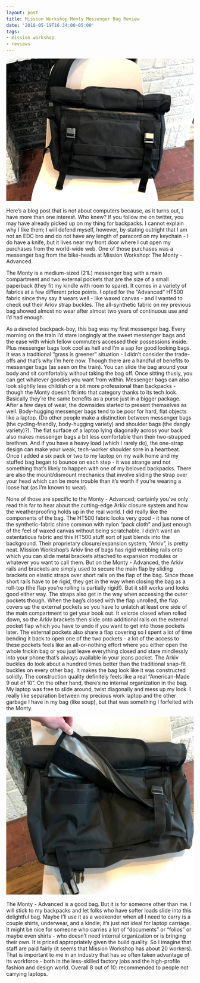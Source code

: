 ```yaml
---
layout: post
title: Mission Workshop Monty Messenger Bag Review
date: '2018-05-19T16:34:00-05:00'
tags:
- mission workshop
- reviews
---
```

![The Monty with its top rolled down](/assets/rolled.jpg)

Here’s a blog post that is not about computers because, as it turns out, I have more than one interest. Who knew? If you follow me on twitter, you may have already picked up on my thing for backpacks. I cannot explain why I like them; I will defend myself, however, by stating outright that I am not an EDC bro and do not have any length of paracord on my keychain - I do have a knife, but it lives near my front door where I cut open my purchases from the world-wide web. One of those purchases was a messenger bag from the bike-heads at Mission Workshop: The Monty - Advanced.

The Monty is a medium-sized (21L) messenger bag with a main compartment and two external pockets that are the size of a small paperback (they fit my kindle with room to spare). It comes in a variety of fabrics at a few different price points. I opted for the “Advanced” HT500 fabric since they say it wears well - like waxed canvas - and I wanted to check out their Arkiv strap buckles. The all-synthetic fabric on my previous bag showed almost no wear after almost two years of continuous use and I’d had enough.

As a devoted backpack-boy, this bag was my first messenger bag. Every morning on the train I’d stare longingly at the sweet messenger bags and the ease with which fellow commuters accessed their possessions inside. Plus messenger bags look cool as hell and I’m a sap for good looking bags. It was a traditional “grass is greener” situation - I didn’t consider the trade-offs and that’s why I’m here now. Though there are a handful of benefits to messenger bags (as seen on the train). You can slide the bag around your body and sit comfortably without taking the bag off. Once sitting thusly, you can get whatever goodies you want from within. Messenger bags can also look slightly less childish or a bit more professional than backpacks - though the Monty doesn’t fit into that category thanks to its tech look. Basically they’re the same benefits as a purse just in a bigger package. After a few days of wear, the downsides started to present themselves as well. Body-hugging messenger bags tend to be poor for hard, flat objects like a laptop. (Do other people make a distinction between messenger bags (the cycling-friendly, body-hugging variety) and shoulder bags (the dangly variety)?). The flat surface of a laptop lying diagonally across your back also makes messenger bags a bit less comfortable than their two-strapped brethren. And if you have a heavy load (which I rarely do), the one-strap design can make your weak, tech-worker shoulder sore in a heartbeat. Once I added a six pack or two to my laptop on my walk home and my stuffed bag began to bounce on each step - it was strange and not something that’s likely to happen with one of my beloved backpacks. There are also the mount/dismount mechanics that involve sliding the strap over your head which can be more trouble than it’s worth if you’re wearing a loose hat (as I’m known to wear).
	
None of those are specific to the Monty - Advanced; certainly you’ve only read this far to hear about the cutting-edge Arkiv closure system and how the weatherproofing holds up in the real world. I did really like the components of the bag. The HT500 fabric looks very good - it has none of the synthetic-fabric shine common with nylon “pack cloth” and just enough of the feel of waxed canvas without being scratchable. I didn’t want an ostentatious fabric and this HT500 stuff sort of just blends into the background. Their proprietary closure/expansion system, “Arkiv”, is pretty neat. Mission Workshop’s Arkiv line of bags has rigid webbing rails onto which you can slide metal brackets attached to expansion modules or whatever you want to call them. But on the Monty - Advanced, the Arkiv rails and brackets are simply used to secure the main flap by sliding brackets on elastic straps over short rails on the flap of the bag. Since those short rails have to be rigid, they get in the way when closing the bag as a roll-top (the flap you're rolling is partially rigid!). But it still works and looks good either way. The straps also get in the way when accessing the outer pockets though. When the bag’s closed with the flap unrolled, the flap covers up the external pockets so you have to unlatch at least one side of the main compartment to get your book out. It velcros closed when rolled down, so the Arkiv brackets then slide onto additional rails on the external pocket flap which you have to undo if you want to get into those pockets later. The external pockets also share a flap covering so I spent a lot of time bending it back to open one of the two pockets - a lot of the access to these pockets feels like an all-or-nothing effort where you either open the whole frickin bag or you just leave everything closed and stare mindlessly into your phone that’s always available in your jeans pocket. The Arkiv buckles do look about a hundred times better than the traditional snap-fit buckles on every other bag. It makes the bag look like it was constructed solidly. The construction quality definitely feels like a real “American-Made 9 out of 10”. On the other hand, there’s no internal organization in the bag. My laptop was free to slide around, twist diagonally and mess up my look. I really like separation between my precious work laptop and the other garbage I have in my bag (like soup), but that was something I forfeited with the Monty.

![straps and flaps block pocket access](/assets/pockets.jpg)

The Monty - Advanced is a good bag. But it is for someone other than me. I will stick to my backpacks and let folks who have softer loads slide into this delightful bag. Maybe I’ll use it as a weekender when all I need to carry is a couple shirts, underwear, and a kindle; it’s just not ideal for laptop carriage. It might be nice for someone who carries a lot of “documents” or “folios” or maybe even shirts - who doesn’t need internal organization or is bringing their own. It is priced appropriately given the build quality. So I imagine that staff are paid fairly (it seems that Mission Workshop has about 20 workers). That is important to me in an industry that has so often taken advantage of its workforce - both in the less-skilled factory jobs and the high-profile fashion and design world. Overall 8 out of 10: recommended to people not carrying laptops.
